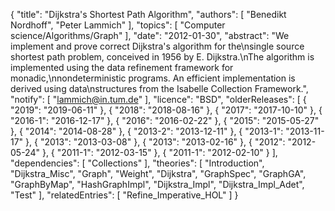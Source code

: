 {
    "title": "Dijkstra's Shortest Path Algorithm",
    "authors": [
        "Benedikt Nordhoff",
        "Peter Lammich"
    ],
    "topics": [
        "Computer science/Algorithms/Graph"
    ],
    "date": "2012-01-30",
    "abstract": "We implement and prove correct Dijkstra's algorithm for the\nsingle source shortest path problem, conceived in 1956 by E. Dijkstra.\nThe algorithm is implemented using the data refinement framework for monadic,\nnondeterministic programs. An efficient implementation is derived using data\nstructures from the Isabelle Collection Framework.",
    "notify": [
        "lammich@in.tum.de"
    ],
    "licence": "BSD",
    "olderReleases": [
        {
            "2019": "2019-06-11"
        },
        {
            "2018": "2018-08-16"
        },
        {
            "2017": "2017-10-10"
        },
        {
            "2016-1": "2016-12-17"
        },
        {
            "2016": "2016-02-22"
        },
        {
            "2015": "2015-05-27"
        },
        {
            "2014": "2014-08-28"
        },
        {
            "2013-2": "2013-12-11"
        },
        {
            "2013-1": "2013-11-17"
        },
        {
            "2013": "2013-03-08"
        },
        {
            "2013": "2013-02-16"
        },
        {
            "2012": "2012-05-24"
        },
        {
            "2011-1": "2012-03-15"
        },
        {
            "2011-1": "2012-02-10"
        }
    ],
    "dependencies": [
        "Collections"
    ],
    "theories": [
        "Introduction",
        "Dijkstra_Misc",
        "Graph",
        "Weight",
        "Dijkstra",
        "GraphSpec",
        "GraphGA",
        "GraphByMap",
        "HashGraphImpl",
        "Dijkstra_Impl",
        "Dijkstra_Impl_Adet",
        "Test"
    ],
    "relatedEntries": [
        "Refine_Imperative_HOL"
    ]
}